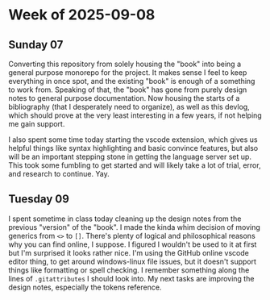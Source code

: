 # Week of 2025-09-08

## Sunday 07

Converting this repository from solely housing the "book" into being a general purpose monorepo for the project. It makes sense I feel to keep everything in once spot, and the existing "book" is enough of a something to work from. Speaking of that, the "book" has gone from purely design notes to general purpose documentation. Now housing the starts of a bibliography (that I desperately need to organize), as well as this devlog, which should prove at the very least interesting in a few years, if not helping me gain support.

I also spent some time today starting the vscode extension, which gives us helpful things like syntax highlighting and basic convince features, but also will be an important stepping stone in getting the language server set up. This took some fumbling to get started and will likely take a lot of trial, error, and research to continue. Yay.

## Tuesday 09

I spent sometime in class today cleaning up the design notes from the previous "version" of the "book". I made the kinda whim decision of moving generics from `<>` to `[]`. There's plenty of logical and philosophical reasons why you can find online, I suppose. I figured I wouldn't be used to it at first but I'm surprised it looks rather nice. I'm using the GitHub online vscode editor thing, to get around windows-linux file issues, but it doesn't support things like formatting or spell checking. I remember something along the lines of `.gitattributes` I should look into. My next tasks are improving the design notes, especially the tokens reference.
